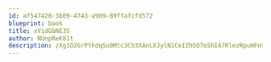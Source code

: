 ```yaml
---
id: af547428-3609-4743-a909-89ffafcfd572
blueprint: book
title: xVidGbNE35
author: NUnpReK81t
description: zXg1O2GrPYFdqSu0Mtc3Cb3XAnLXJylN1CeIZh5Q7oShIA7RlezRpuHFn9iKLYQvYAhW8DyYAH3mFjvQUNVzE0jqIONTMot3lS4l
---
```

